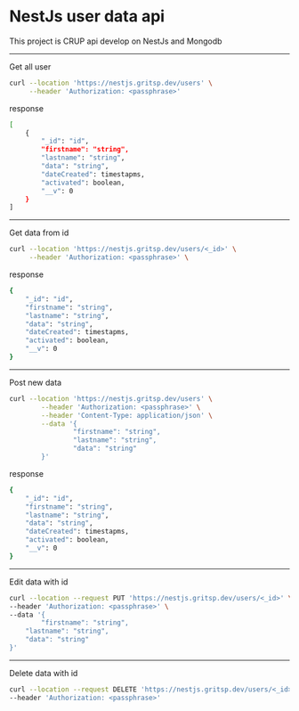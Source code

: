 # NestJs user data api

This project is CRUP api develop on NestJs and Mongodb

---

Get all user

```bash
curl --location 'https://nestjs.gritsp.dev/users' \
     --header 'Authorization: <passphrase>' 
```

response

```bash
[
    {
        "_id": "id",
        "firstname": "string",
        "lastname": "string",
        "data": "string",
        "dateCreated": timestapms,
        "activated": boolean,
        "__v": 0
    }
]

```

---

Get data from id

```bash
curl --location 'https://nestjs.gritsp.dev/users/<_id>' \
     --header 'Authorization: <passphrase>' \

```

response

```bash
{
    "_id": "id",
    "firstname": "string",
    "lastname": "string",
    "data": "string",
    "dateCreated": timestapms,
    "activated": boolean,
    "__v": 0
}
```

---

Post new data

```bash
curl --location 'https://nestjs.gritsp.dev/users' \
		--header 'Authorization: <passphrase>' \
		--header 'Content-Type: application/json' \
		--data '{
		        "firstname": "string",
		        "lastname": "string",
		        "data": "string"
		}'
```

response

```bash
{
    "_id": "id",
    "firstname": "string",
    "lastname": "string",
    "data": "string",
    "dateCreated": timestapms,
    "activated": boolean,
    "__v": 0
}
```

---

Edit data with id

```bash
curl --location --request PUT 'https://nestjs.gritsp.dev/users/<_id>' \
--header 'Authorization: <passphrase>' \
--data '{
		"firstname": "string",
    "lastname": "string",
    "data": "string"
}'
```

---

Delete data with id

```bash
curl --location --request DELETE 'https://nestjs.gritsp.dev/users/<_id>' \
--header 'Authorization: <passphrase>' 
```